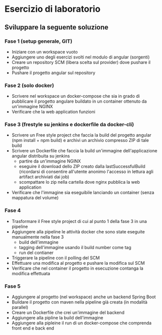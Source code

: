 # Esercizio di laboratorio

## Sviluppare la seguente soluzione

### Fase 1 (setup generale, GIT)
- Iniziare con un workspace vuoto
- Aggiungere uno degli esercizi svolti nel modulo di angular (sorgenti)
- Creare un repository SCM (libera scelta sul provider) dove pushare il progetto
- Pushare il progetto angular sul repository

### Fase 2 (solo docker)
- Scrivere nel workspace un docker-compose che sia in grado di pubblicare il progetto angulare buildato in un container ottenuto da un'immagine NGINX
- Verificare che la web application funzioni

### Fase 3 (frestyle su jenkins e dockerfile da docker-cli)
- Scrivere un Free style project che faccia la build del progetto angular (npm install + npm build) e archivi un archivio compresso ZIP di tale build
- Scrivere un Dockerfile che faccia la build un'immagine dell'applicazione angular distribuita su jenkins
  - partire da un'immagine NGINX
  - eseguire il download dello ZIP creato dalla lastSuccessfulBuild (ricordarsi di consentire all'utente anonimo l'accesso in lettura agli artifact archiviati dai job)
  - scompattare lo zip nella cartella dove nginx pubblica la web application
- Verificare che l'immagine sia eseguibile lanciando un container (senza mappatura del volume)

### Fase 4
- Trasformare il Free style project di cui al punto 1 della fase 3 in una pipeline
- Aggiungere alla pipeline le attività docker che sono state eseguite manualmente nella fase 3
  - build dell'immagine
  - tagging dell'immagine usando il build number come tag
  - run del contianer
- Triggerare la pipeline con il polling del SCM
- Effettuare una modifica al progetto e pushare la modifica sul SCM
- Verificare che nel container il progetto in esecuzione contanga la modifica effettuata

### Fase 5
- Aggiungere al progetto (nel workspace) anche un backend Spring Boot
- Buildare il progetto con maven nella pipeline già creata (in modalità parallel)
- Creare un Dockerfile che crei un'immagine del backend
- Aggiungere alla pipline la build dell'immagine
- Aggiungere alla pipleine il run di un docker-compose che comprenda front end e back end